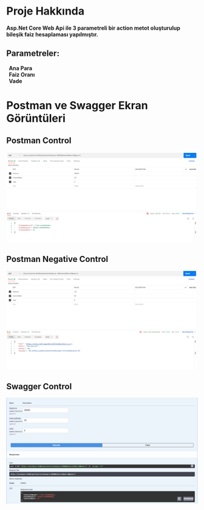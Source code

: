# Proje Hakkında
<b>Asp.Net Core Web Api ile 3 parametreli bir action metot oluşturulup bileşik faiz hesaplaması yapılmıştır. <br>
## Parametreler:
&nbsp; Ana Para <br>
&nbsp; Faiz Oranı <br>
&nbsp; Vade <br>
# Postman ve Swagger Ekran Görüntüleri
## Postman Control
![alt text](https://github.com/195-Patika-Dev-Paycore-Net-Bootcamp/OmerFarukAkkaya-Hafta1/blob/main/PayCore-HW1/Screenshots/PostmanControl.png)
## Postman Negative Control
![alt text](https://github.com/195-Patika-Dev-Paycore-Net-Bootcamp/OmerFarukAkkaya-Hafta1/blob/main/PayCore-HW1/Screenshots/PostmanNegativeControl.png)
## Swagger Control
![alt text](https://github.com/195-Patika-Dev-Paycore-Net-Bootcamp/OmerFarukAkkaya-Hafta1/blob/main/PayCore-HW1/Screenshots/SwaggerControl.png)

